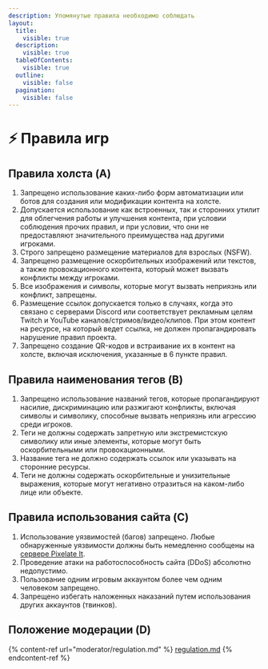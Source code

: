 ```yaml
---
description: Упомянутые правила необходимо соблюдать
layout:
  title:
    visible: true
  description:
    visible: true
  tableOfContents:
    visible: true
  outline:
    visible: false
  pagination:
    visible: false
---
```


# ⚡ Правила игр

## Правила холста (A) <a href="#canvas" id="canvas"></a>

1. Запрещено использование каких-либо форм автоматизации или ботов для создания или модификации контента на холсте.
2. Допускается использование как встроенных, так и сторонних утилит для облегчения работы и улучшения контента, при условии соблюдения прочих правил, и при условии, что они не предоставляют значительного преимущества над другими игроками.
3. Строго запрещено размещение материалов для взрослых (NSFW).
4. Запрещено размещение оскорбительных изображений или текстов, а также провокационного контента, который может вызвать конфликты между игроками.
5. Все изображения и символы, которые могут вызвать неприязнь или конфликт, запрещены.
6. Размещение ссылок допускается только в случаях, когда это связано с серверами Discord или соответствует рекламным целям Twitch и YouTube каналов/стримов/видео/клипов. При этом контент на ресурсе, на который ведет ссылка, не должен пропагандировать нарушение правил проекта.
7. Запрещено создание QR-кодов и встраивание их в контент на холсте, включая исключения, указанные в 6 пункте правил.

## Правила наименования тегов (B) <a href="#tags" id="tags"></a>

1. Запрещено использование названий тегов, которые пропагандируют насилие, дискриминацию или разжигают конфликты, включая символы и символику, способные вызвать неприязнь или агрессию среди игроков.
2. Теги не должны содержать запретную или экстремистскую символику или иные элементы, которые могут быть оскорбительными или провокационными.
3. Название тега не должно содержать ссылок или указывать на сторонние ресурсы.
4. Теги не должны содержать оскорбительные и унизительные выражения, которые могут негативно отразиться на каком-либо лице или объекте.

## Правила использования сайта (C) <a href="#site" id="site"></a>

1. Использование уязвимостей (багов) запрещено. Любые обнаруженные уязвимости должны быть немедленно сообщены на [сервере Pixelate It](https://discord.gg/XBPyGUv3DT).
2. Проведение атаки на работоспособность сайта (DDoS) абсолютно недопустимо.
3. Пользование одним игровым аккаунтом более чем одним человеком запрещено.
4. Запрещено избегать наложенных наказаний путем использования других аккаунтов (твинков).

## Положение модерации (D) <a href="#moderators-regulation" id="moderators-regulation"></a>

{% content-ref url="moderator/regulation.md" %}
[regulation.md](moderator/regulation.md)
{% endcontent-ref %}

